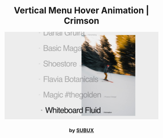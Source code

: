 <div align="center">

# Vertical Menu Hover Animation | Crimson

<img src="admin/base.png">

### by <a href="https://github.com/python019">SUBUX</a>

</div>